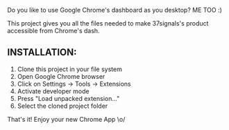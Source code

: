 <p>Do you like to use Google Chrome's dashboard as you desktop? ME TOO :)</p>
<p>This project gives you all the files needed to make 37signals's product accessible from Chrome's dash.</p>

<h2>INSTALLATION:</h2>

<ol>
<li>Clone this project in your file system</li>
<li>Open Google Chrome browser</li>
<li>Click on Settings -> Tools -> Extensions</li>
<li>Activate developer mode</li>
<li>Press "Load unpacked extension..."</li>
<li>Select the cloned project folder</li>
</ol>

<p>That's it! Enjoy your new Chrome App \o/</p>
